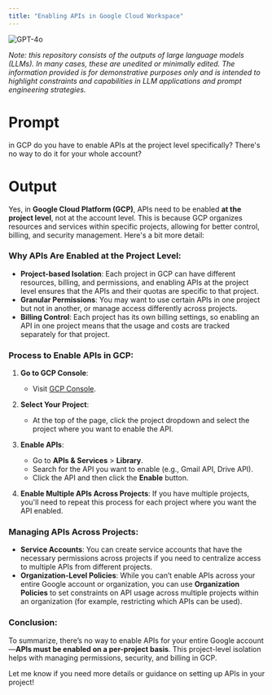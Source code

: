 ```yaml
---
title: "Enabling APIs in Google Cloud Workspace"
---
```

![GPT-4o](https://img.shields.io/badge/GPT--4o-3333FF?style=for-the-badge&logo=openai&logoColor=white)



*Note: this repository consists of the outputs of large language models (LLMs). In many cases, these are unedited or minimally edited. The information provided is for demonstrative purposes only and is intended to highlight constraints and capabilities in LLM applications and prompt engineering strategies.*


# Prompt

in GCP do you have to enable APIs at the project level specifically? There's no way to do it for your whole account?

# Output

Yes, in **Google Cloud Platform (GCP)**, APIs need to be enabled **at the project level**, not at the account level. This is because GCP organizes resources and services within specific projects, allowing for better control, billing, and security management. Here's a bit more detail:

### Why APIs Are Enabled at the Project Level:
- **Project-based Isolation**: Each project in GCP can have different resources, billing, and permissions, and enabling APIs at the project level ensures that the APIs and their quotas are specific to that project.
- **Granular Permissions**: You may want to use certain APIs in one project but not in another, or manage access differently across projects.
- **Billing Control**: Each project has its own billing settings, so enabling an API in one project means that the usage and costs are tracked separately for that project.

### Process to Enable APIs in GCP:
1. **Go to GCP Console**:
   - Visit [GCP Console](https://console.cloud.google.com/).
   
2. **Select Your Project**:
   - At the top of the page, click the project dropdown and select the project where you want to enable the API.

3. **Enable APIs**:
   - Go to **APIs & Services** > **Library**.
   - Search for the API you want to enable (e.g., Gmail API, Drive API).
   - Click the API and then click the **Enable** button.

4. **Enable Multiple APIs Across Projects**:
   If you have multiple projects, you'll need to repeat this process for each project where you want the API enabled.

### Managing APIs Across Projects:
- **Service Accounts**: You can create service accounts that have the necessary permissions across projects if you need to centralize access to multiple APIs from different projects.
- **Organization-Level Policies**: While you can’t enable APIs across your entire Google account or organization, you can use **Organization Policies** to set constraints on API usage across multiple projects within an organization (for example, restricting which APIs can be used).

### Conclusion:
To summarize, there’s no way to enable APIs for your entire Google account—**APIs must be enabled on a per-project basis**. This project-level isolation helps with managing permissions, security, and billing in GCP.

Let me know if you need more details or guidance on setting up APIs in your project!